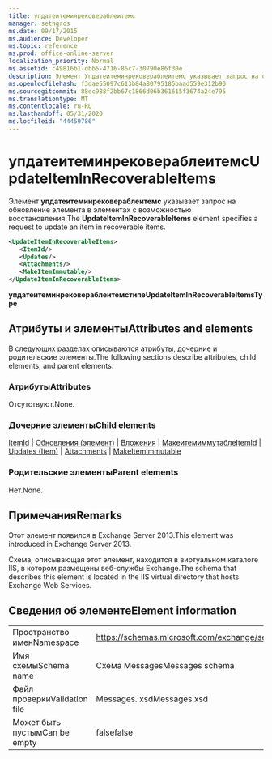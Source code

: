 ```yaml
---
title: упдатеитеминрековераблеитемс
manager: sethgros
ms.date: 09/17/2015
ms.audience: Developer
ms.topic: reference
ms.prod: office-online-server
localization_priority: Normal
ms.assetid: c49816b1-dbb5-4716-86c7-30790e86f30e
description: Элемент Упдатеитеминрековераблеитемс указывает запрос на обновление элемента в элементах с возможностью восстановления.
ms.openlocfilehash: f3dae55097c613b84a80795185baad559e312b90
ms.sourcegitcommit: 88ec988f2bb67c1866d06b361615f3674a24e795
ms.translationtype: MT
ms.contentlocale: ru-RU
ms.lasthandoff: 05/31/2020
ms.locfileid: "44459786"
---
```

# <a name="updateiteminrecoverableitems"></a><span data-ttu-id="5fb57-103">упдатеитеминрековераблеитемс</span><span class="sxs-lookup"><span data-stu-id="5fb57-103">UpdateItemInRecoverableItems</span></span>

<span data-ttu-id="5fb57-104">Элемент **упдатеитеминрековераблеитемс** указывает запрос на обновление элемента в элементах с возможностью восстановления.</span><span class="sxs-lookup"><span data-stu-id="5fb57-104">The **UpdateItemInRecoverableItems** element specifies a request to update an item in recoverable items.</span></span> 
  
```XML
<UpdateItemInRecoverableItems>
   <ItemId/>
   <Updates/>
   <Attachments/>
   <MakeItemImmutable/>
</UpdateItemInRecoverableItems>
```

 <span data-ttu-id="5fb57-105">**упдатеитеминрековераблеитемстипе**</span><span class="sxs-lookup"><span data-stu-id="5fb57-105">**UpdateItemInRecoverableItemsType**</span></span>
## <a name="attributes-and-elements"></a><span data-ttu-id="5fb57-106">Атрибуты и элементы</span><span class="sxs-lookup"><span data-stu-id="5fb57-106">Attributes and elements</span></span>

<span data-ttu-id="5fb57-107">В следующих разделах описываются атрибуты, дочерние и родительские элементы.</span><span class="sxs-lookup"><span data-stu-id="5fb57-107">The following sections describe attributes, child elements, and parent elements.</span></span>
  
### <a name="attributes"></a><span data-ttu-id="5fb57-108">Атрибуты</span><span class="sxs-lookup"><span data-stu-id="5fb57-108">Attributes</span></span>

<span data-ttu-id="5fb57-109">Отсутствуют.</span><span class="sxs-lookup"><span data-stu-id="5fb57-109">None.</span></span>
  
### <a name="child-elements"></a><span data-ttu-id="5fb57-110">Дочерние элементы</span><span class="sxs-lookup"><span data-stu-id="5fb57-110">Child elements</span></span>

<span data-ttu-id="5fb57-111">[ItemId](itemid.md)  |  [Обновления (элемент)](updates-item.md)  |  [Вложения](attachments-ex15websvcsotherref.md)  |  [Макеитемиммутабле](makeitemimmutable.md)</span><span class="sxs-lookup"><span data-stu-id="5fb57-111">[ItemId](itemid.md) | [Updates (Item)](updates-item.md) | [Attachments](attachments-ex15websvcsotherref.md) | [MakeItemImmutable](makeitemimmutable.md)</span></span>
  
### <a name="parent-elements"></a><span data-ttu-id="5fb57-112">Родительские элементы</span><span class="sxs-lookup"><span data-stu-id="5fb57-112">Parent elements</span></span>

<span data-ttu-id="5fb57-113">Нет.</span><span class="sxs-lookup"><span data-stu-id="5fb57-113">None.</span></span>
  
## <a name="remarks"></a><span data-ttu-id="5fb57-114">Примечания</span><span class="sxs-lookup"><span data-stu-id="5fb57-114">Remarks</span></span>

<span data-ttu-id="5fb57-115">Этот элемент появился в Exchange Server 2013.</span><span class="sxs-lookup"><span data-stu-id="5fb57-115">This element was introduced in Exchange Server 2013.</span></span>
  
<span data-ttu-id="5fb57-116">Схема, описывающая этот элемент, находится в виртуальном каталоге IIS, в котором размещены веб-службы Exchange.</span><span class="sxs-lookup"><span data-stu-id="5fb57-116">The schema that describes this element is located in the IIS virtual directory that hosts Exchange Web Services.</span></span>
  
## <a name="element-information"></a><span data-ttu-id="5fb57-117">Сведения об элементе</span><span class="sxs-lookup"><span data-stu-id="5fb57-117">Element information</span></span>

|||
|:-----|:-----|
|<span data-ttu-id="5fb57-118">Пространство имен</span><span class="sxs-lookup"><span data-stu-id="5fb57-118">Namespace</span></span>  <br/> |https://schemas.microsoft.com/exchange/services/2006/messages  <br/> |
|<span data-ttu-id="5fb57-119">Имя схемы</span><span class="sxs-lookup"><span data-stu-id="5fb57-119">Schema name</span></span>  <br/> |<span data-ttu-id="5fb57-120">Схема Messages</span><span class="sxs-lookup"><span data-stu-id="5fb57-120">Messages schema</span></span>  <br/> |
|<span data-ttu-id="5fb57-121">Файл проверки</span><span class="sxs-lookup"><span data-stu-id="5fb57-121">Validation file</span></span>  <br/> |<span data-ttu-id="5fb57-122">Messages. xsd</span><span class="sxs-lookup"><span data-stu-id="5fb57-122">Messages.xsd</span></span>  <br/> |
|<span data-ttu-id="5fb57-123">Может быть пустым</span><span class="sxs-lookup"><span data-stu-id="5fb57-123">Can be empty</span></span>  <br/> |<span data-ttu-id="5fb57-124">false</span><span class="sxs-lookup"><span data-stu-id="5fb57-124">false</span></span>  <br/> |
   

